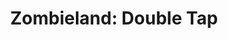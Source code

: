 ---
title: "Zombieland: Double Tap"
year: 2019
rating: 2.5
stars: "★★½"
rewatched: false
permalink: "zombieland-double-tap"
watched_on: 2020-03-13
---